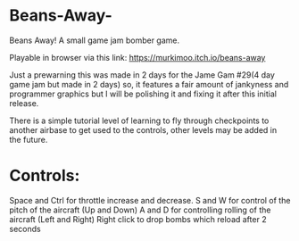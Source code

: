 # Beans-Away-
Beans Away! A small game jam bomber game.

Playable in browser via this link: https://murkimoo.itch.io/beans-away

Just a prewarning this was made in 2 days for the Jame Gam #29(4 day game jam but made in 2 days) so, it features a fair amount of jankyness and programmer graphics but I will be polishing it and fixing it after this initial release.

There is a simple tutorial level of learning to fly through checkpoints to another airbase to get used to the controls, other levels may be added in the future.

# Controls:
Space and Ctrl for throttle increase and decrease.
S and W for control of the pitch of the aircraft (Up and Down)
A and D for controlling rolling of the aircraft (Left and Right)
Right click to drop bombs which reload after 2 seconds
